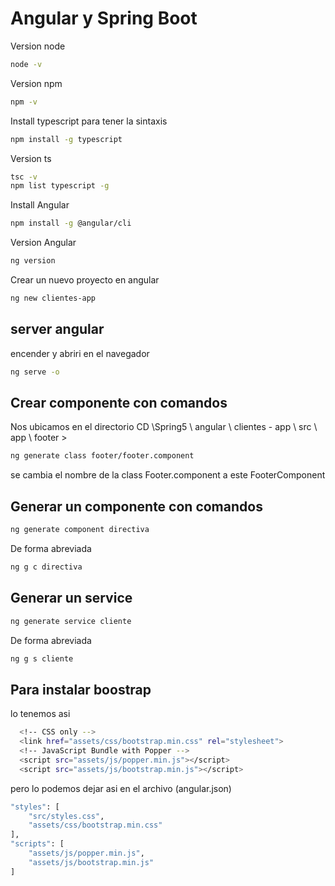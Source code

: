 # Angular y Spring Boot

Version node

```bash
node -v
```

Version npm

```bash
npm -v
```

Install typescript para tener la sintaxis

```bash
npm install -g typescript
```

Version ts

```bash
tsc -v
npm list typescript -g
```

Install Angular

```bash
npm install -g @angular/cli
```

Version Angular
```bash
ng version
```

Crear un nuevo proyecto en angular

```bash
ng new clientes-app
```

## server angular

encender y abriri en el navegador

```bash
ng serve -o
```

## Crear componente con comandos
Nos ubicamos en el directorio
CD \Spring5 \ angular \ clientes - app \ src \ app \ footer > 

```bash
ng generate class footer/footer.component
```

se cambia el nombre de la class Footer.component a este FooterComponent

## Generar un componente con comandos

```bash
ng generate component directiva
```

De forma abreviada 

```bash
ng g c directiva
```

## Generar un service 
```bash
ng generate service cliente
```

De forma abreviada 

```bash
ng g s cliente
```


## Para instalar boostrap

lo tenemos asi
```bash
  <!-- CSS only -->
  <link href="assets/css/bootstrap.min.css" rel="stylesheet">
  <!-- JavaScript Bundle with Popper -->
  <script src="assets/js/popper.min.js"></script>
  <script src="assets/js/bootstrap.min.js"></script>
```  

pero lo podemos dejar asi en el archivo (angular.json)

```bash
"styles": [
    "src/styles.css",
    "assets/css/bootstrap.min.css"
],
"scripts": [
    "assets/js/popper.min.js",
    "assets/js/bootstrap.min.js"
]
```  
